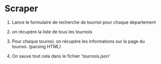 # Scraper

1. Lance le formulaire de recherche de tournoi pour chaque departement

2. on récupère la liste de tous les tournois

3. Pour chaque tournoi, on récupère les informations sur la page du tournoi. (parsing HTML)

4. On sauve tout cela dans le fichier 'tournois.json'

